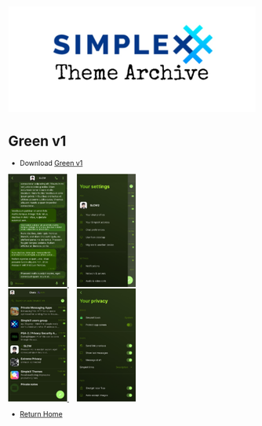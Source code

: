 <img src="../resources/SxC_themeBanner.jpg">

# Green v1

* Download [Green v1](../themes/SxC_green-v1.theme)

<a href="../screenshots/SxC_green-v101.jpg" target="_blank">
	<img src="../screenshots/SxC_green-v101.jpg" width="120">
</a>&nbsp;&nbsp;&nbsp;
<a href="../screenshots/SxC_green-v102.jpg" target="_blank">
	<img src="../screenshots/SxC_green-v102.jpg" width="120">
</a>
<br>
<a href="../screenshots/SxC_green-v103.jpg" target="_blank">
	<img src="../screenshots/SxC_green-v103.jpg" width="120">
</a>&nbsp;&nbsp;&nbsp;
<a href="../screenshots/SxC_green-v104.jpg" target="_blank">
	<img src="../screenshots/SxC_green-v104.jpg" width="120">
</a>

* [Return Home](/)